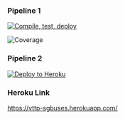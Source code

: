 ### Pipeline 1
[![Compile, test, deploy](https://github.com/zjbro/VTTP_SGBUSES/actions/workflows/onpush.yml/badge.svg)](https://github.com/zjbro/VTTP_SGBUSES/actions/workflows/onpush.yml)

![Coverage](https://vttp2022.sgp1.digitaloceanspaces.com/coverage/VTTP_SGBUSES/jacoco.svg)


### Pipeline 2
[![Deploy to Heroku](https://github.com/zjbro/VTTP_SGBUSES/actions/workflows/pushtoheroku.yml/badge.svg)](https://github.com/zjbro/VTTP_SGBUSES/actions/workflows/pushtoheroku.yml)

### Heroku Link
https://vttp-sgbuses.herokuapp.com/